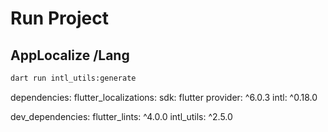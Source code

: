 # Run Project

## AppLocalize /Lang

```sh
dart run intl_utils:generate
```

dependencies:
  flutter_localizations:
    sdk: flutter
  provider: ^6.0.3
  intl: ^0.18.0
  
dev_dependencies:
  flutter_lints: ^4.0.0
  intl_utils: ^2.5.0
